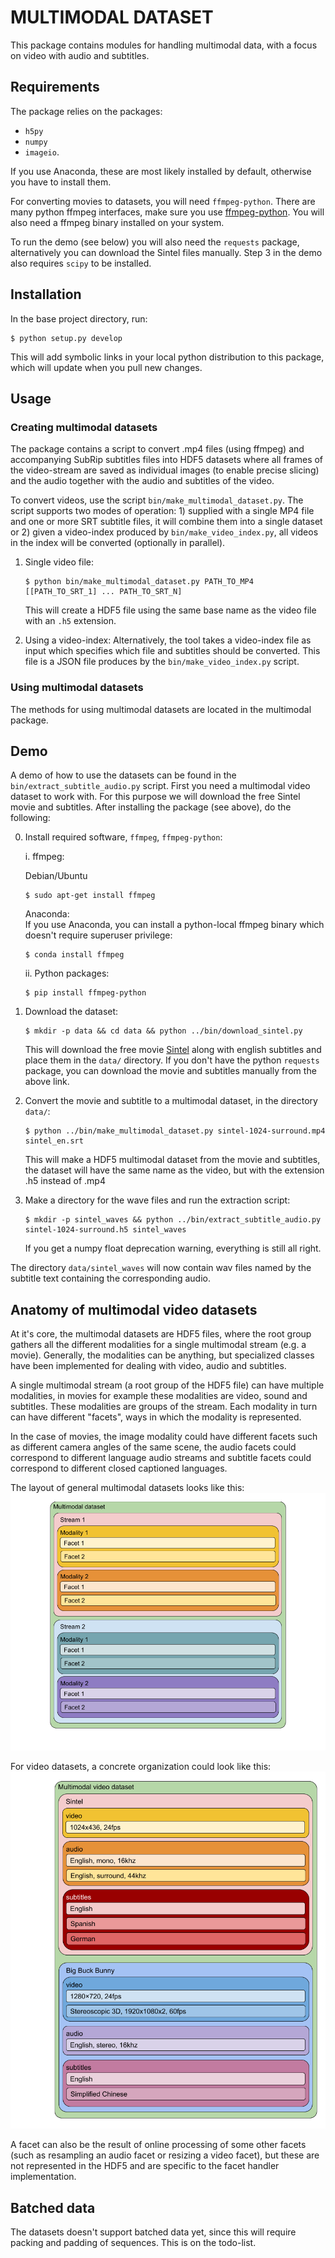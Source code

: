 # MULTIMODAL DATASET

This package contains modules for handling multimodal data, with a focus on video with audio and subtitles.

## Requirements
The package relies on the packages:
 - `h5py`
 - `numpy`
 - `imageio`.

If you use Anaconda, these are most likely installed by default, otherwise you have to install them.

For converting movies to datasets, you will need `ffmpeg-python`. There are many python ffmpeg interfaces, make sure you use [ffmpeg-python](https://github.com/kkroening/ffmpeg-python). 
You will also need a ffmpeg binary installed on your system.

To run the demo (see below) you will also need the `requests` package, 
alternatively you can download the Sintel files manually. 
Step 3 in the demo also requires `scipy` to be installed.

## Installation
In the base project directory, run:
```text
$ python setup.py develop
```
This will add symbolic links in your local python distribution to this package, which will 
update  when you pull new changes.

## Usage

### Creating multimodal datasets
The package contains a script to convert .mp4 files (using ffmpeg) and accompanying SubRip subtitles files into HDF5 
datasets where all frames of the video-stream are saved as individual images (to enable precise slicing) and the audio 
together with the audio and subtitles of the video.   

To convert videos, use the script `bin/make_multimodal_dataset.py`. The script supports two modes of operation: 1) supplied with a single MP4 file and one or more SRT subtitle files, it will combine them into a single dataset or 2) 
given a video-index produced by `bin/make_video_index.py`, all videos in the index will be converted (optionally in parallel). 

1. Single video file:
    ```text   
    $ python bin/make_multimodal_dataset.py PATH_TO_MP4 [[PATH_TO_SRT_1] ... PATH_TO_SRT_N]
    ```
    This will create a HDF5 file using the same base name as the video file with an `.h5` extension.

2. Using a video-index:
    Alternatively, the tool takes a video-index file as input which specifies which file and subtitles should be converted. 
    This file is a JSON file produces by the `bin/make_video_index.py` script.
     

### Using multimodal datasets
The methods for using multimodal datasets are located in the multimodal package. 


## Demo
A demo of how to use the datasets can be found in the `bin/extract_subtitle_audio.py` script. First you need a 
multimodal video dataset to work with. For this purpose we will download the free Sintel movie and subtitles. After 
installing the package (see above), do the following:

0. Install required software, `ffmpeg`, `ffmpeg-python`:
   
   i. ffmpeg:
      
      Debian/Ubuntu 
      ```text   
      $ sudo apt-get install ffmpeg
      ```
      
      Anaconda:      
      If you use Anaconda, you can install a python-local ffmpeg binary which doesn't require superuser privilege:
      ```text   
      $ conda install ffmpeg
      ```
            
   ii. Python packages: 
      ```text   
      $ pip install ffmpeg-python
      ```
      
1. Download the dataset:
   ```text
   $ mkdir -p data && cd data && python ../bin/download_sintel.py
   ```
   This will download the free movie [Sintel](https://durian.blender.org/) along with english subtitles and place them in the `data/` directory.
   If you don't have the python `requests` package, you can download the movie and subtitles manually from the above link.

2. Convert the movie and subtitle to a multimodal dataset, in the directory `data/`:
   ```text
   $ python ../bin/make_multimodal_dataset.py sintel-1024-surround.mp4 sintel_en.srt
   ```
   This will make a HDF5 multimodal dataset from the movie and subtitles, the dataset will have the same name as the video, but with the extension .h5 instead of .mp4

3. Make a directory for the wave files and run the extraction script:
   ```text
   $ mkdir -p sintel_waves && python ../bin/extract_subtitle_audio.py sintel-1024-surround.h5 sintel_waves
   ```
   If you get a numpy float deprecation warning, everything is still all right.

The directory `data/sintel_waves` will now contain wav files named by the subtitle text containing the corresponding audio.


## Anatomy of multimodal video datasets
At it's core, the multimodal datasets are HDF5 files, where the root group gathers all the different modalities for a 
single multimodal stream (e.g. a movie). 
Generally, the modalities can be anything, but specialized classes have been implemented for dealing with video, audio and 
subtitles.

A single multimodal stream (a root group of the HDF5 file) can have multiple modalities, in movies for example these modalities are
 video, sound and subtitles. These modalities are groups of the stream. Each modality in turn can have different "facets", ways in which the modality is represented. 

In the case of movies, the image modality could have different facets such as different camera angles of the same scene, the audio facets could 
correspond to different language audio streams and subtitle facets could correspond to different closed captioned languages.

The layout of general multimodal datasets looks like this:
![alt text](doc/images/multimodal_general.png "Illustration of general multimodal dataset organization")

For video datasets, a concrete organization could look like this:
![alt text](doc/images/multimodal_video.png "Illustration of multimodal video dataset organization")

A facet can also be the result of online processing of some other facets (such as resampling an audio facet or resizing 
a video facet), but these are not represented in the HDF5 and are specific to the facet handler implementation.


## Batched data
The datasets doesn't support batched data yet, since this will 
require packing and padding of sequences. This is on the todo-list.